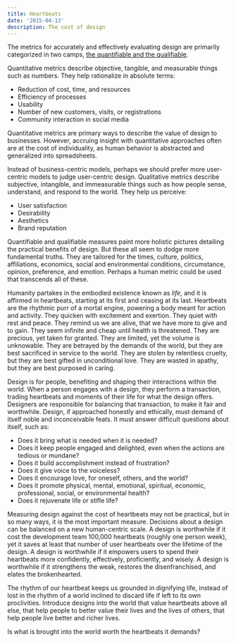 ```yaml
---
title: Heartbeats
date: '2015-04-13'
description: The cost of design
---
```


The metrics for accurately and effectively evaluating design are primarily categorized in two camps, [the quantifiable and the qualifiable](http://www.howdesign.com/parse/measure-design/ '"Measure Design" by Terry Lee Stone, published December 6, 2012').

Quantitative metrics describe objective, tangible, and measurable things such as numbers. They help rationalize in absolute terms:

- Reduction of cost, time, and resources
- Efficiency of processes
- Usability
- Number of new customers, visits, or registrations
- Community interaction in social media

Quantitative metrics are primary ways to describe the value of design to businesses. However, accruing insight with quantitative approaches often are at the cost of individuality, as human behavior is abstracted and generalized into spreadsheets.

Instead of business-centric models, perhaps we should prefer more user-centric models to judge user-centric design. Qualitative metrics describe subjective, intangible, and immeasurable things such as how people sense, understand, and respond to the world. They help us perceive:

- User satisfaction
- Desirability
- Aesthetics
- Brand reputation

Quantifiable and qualifiable measures paint more holistic pictures detailing the practical benefits of design. But these all seem to dodge more fundamental truths. They are tailored for the times, culture, politics, affiliations, economics, social and environmental conditions, circumstance, opinion, preference, and emotion. Perhaps a human metric could be used that transcends all of these.

Humanity partakes in the embodied existence known as *life*, and it is affirmed in heartbeats, starting at its first and ceasing at its last. Heartbeats are the rhythmic purr of a mortal engine, powering a body meant for action and activity. They quicken with excitement and exertion. They quiet with rest and peace. They remind us we are alive, that we have more to give and to gain. They seem infinite and cheap until health is threatened. They are precious, yet taken for granted. They are limited, yet the volume is unknowable. They are betrayed by the demands of the world, but they are best sacrificed in service to the world. They are stolen by relentless cruelty, but they are best gifted in unconditional love. They are wasted in apathy, but they are best purposed in caring.

Design is for people, benefiting and shaping their interactions within the world. When a person engages with a design, they perform a transaction, trading heartbeats and moments of their life for what the design offers. Designers are responsible for balancing that transaction, to make it fair and worthwhile. Design, if approached honestly and ethically, must demand of itself noble and  inconceivable feats. It must answer difficult questions about itself, such as:

- Does it bring what is needed when it is needed?
- Does it keep people engaged and delighted, even when the actions are tedious or mundane?
- Does it build accomplishment instead of frustration?
- Does it give voice to the voiceless?
- Does it encourage love, for oneself, others, and the world?
- Does it promote physical, mental, emotional, spiritual, economic, professional, social, or environmental health?
- Does it rejuvenate life or stifle life?

Measuring design against the cost of heartbeats may not be practical, but in so many ways, it is the most important measure. Decisions about a design can be balanced on a new human-centric scale. A design is worthwhile if it cost the development team 100,000 heartbeats (roughly one person week), yet it saves at least that number of user heartbeats over the lifetime of the design. A design is worthwhile if it empowers users to spend their heartbeats more confidently, effectively, proficiently, and wisely. A design is worthwhile if it strengthens the weak, restores the disenfranchised, and elates the brokenhearted.

The rhythm of our heartbeat keeps us grounded in dignifying life, instead of lost in the rhythm of a world inclined to discard life if left to its own proclivities. Introduce designs into the world that value heartbeats above all else, that help people to better value their lives and the lives of others, that help people live better and richer lives.

Is what is brought into the world worth the heartbeats it demands?
